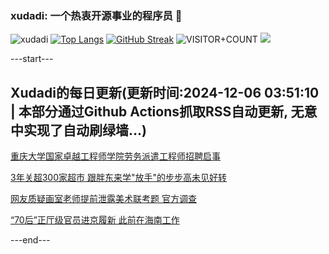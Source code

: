 ### xudadi: 一个热衷开源事业的程序员 👋

![xudadi](https://github-readme-stats-git-masterorgs-github-readme-stats-team.vercel.app/api?username=xudadi)
[![Top Langs](https://github-readme-stats.vercel.app/api/top-langs/?username=xudadi)](https://github.com/anuraghazra/github-readme-stats)
[![GitHub Streak](https://streak-stats.demolab.com?user=xudadi&locale=zh_Hans)](https://git.io/streak-stats)
![VISITOR+COUNT](https://komarev.com/ghpvc/?username=xudadi&label=VISITOR+COUNT)
![](https://raw.githubusercontent.com/xudadi/xudadi/main/assets/github-contribution-grid-snake.svg)


---start---

## Xudadi的每日更新(更新时间:2024-12-06 03:51:10 | 本部分通过Github Actions抓取RSS自动更新, 无意中实现了自动刷绿墙...)

[重庆大学国家卓越工程师学院劳务派遣工程师招聘启事](https://www.gongkaoleida.com/article/2219852)

[3年关超300家超市 跟胖东来学"放手"的步步高未见好转](https://m.163.com/news/article/JILTI5RP0530KP1K.html)

[网友质疑画室老师提前泄露美术联考题 官方调查](https://m.163.com/news/article/JILP875K053469LG.html)

[“70后”正厅级官员进京履新 此前在海南工作](https://m.163.com/news/article/JILJN5AS055040N3.html)

---end---
